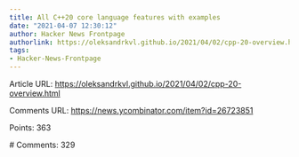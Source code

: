 ```yaml
---
title: All C++20 core language features with examples
date: "2021-04-07 12:30:12"
author: Hacker News Frontpage
authorlink: https://oleksandrkvl.github.io/2021/04/02/cpp-20-overview.html
tags:
- Hacker-News-Frontpage
---
```


<p>Article URL: <a href="https://oleksandrkvl.github.io/2021/04/02/cpp-20-overview.html">https://oleksandrkvl.github.io/2021/04/02/cpp-20-overview.html</a></p>
<p>Comments URL: <a href="https://news.ycombinator.com/item?id=26723851">https://news.ycombinator.com/item?id=26723851</a></p>
<p>Points: 363</p>
<p># Comments: 329</p>
